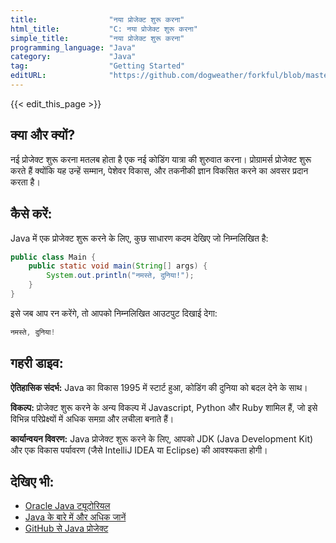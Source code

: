 ```yaml
---
title:                "नया प्रोजेक्ट शुरू करना"
html_title:           "C: नया प्रोजेक्ट शुरू करना"
simple_title:         "नया प्रोजेक्ट शुरू करना"
programming_language: "Java"
category:             "Java"
tag:                  "Getting Started"
editURL:              "https://github.com/dogweather/forkful/blob/master/content/hi/java/starting-a-new-project.md"
---
```


{{< edit_this_page >}}

## क्या और क्यों?

नई प्रोजेक्ट शुरू करना मतलब होता है एक नई कोडिंग यात्रा की शुरुवात करना। प्रोग्रामर्स प्रोजेक्ट शुरू करते हैं क्योंकि यह उन्हें सम्मान, पेशेवर विकास, और तकनीकी ज्ञान विकसित करने का अवसर प्रदान करता है।  


## कैसे करें:

Java में एक प्रोजेक्ट शुरू करने के लिए, कुछ साधारण कदम देखिए जो निम्नलिखित है:
  
```Java 
public class Main {  
    public static void main(String[] args) {      
        System.out.println("नमस्ते, दुनिया!");  
    }  
}  
```
इसे जब आप रन करेंगे, तो आपको निम्नलिखित आउटपुट दिखाई देगा:

```Java
नमस्ते, दुनिया!
```

## गहरी डाइव:

**ऐतिहासिक संदर्भ:** Java का विकास 1995 में स्टार्ट हुआ, कोडिंग की दुनिया को बदल देने के साथ। 
  
**विकल्प:** प्रोजेक्ट शुरू करने के अन्य विकल्प में Javascript, Python और Ruby शामिल हैं, जो इसे विभिन्न परिप्रेक्ष्यों में अधिक समग्रा और लचीला बनाते हैं। 
  
**कार्यान्वयन विवरण:** Java प्रोजेक्ट शुरू करने के लिए, आपको JDK (Java Development Kit) और एक विकास पर्यावरण (जैसे IntelliJ IDEA या Eclipse) की आवश्यकता होगी।

## देखिए भी:

- [Oracle Java ट्यूटोरियल](https://docs.oracle.com/en/java/javase/tutorial/)
- [Java के बारे में और अधिक जानें](https://www.learnjavaonline.org/)
- [GitHub से Java प्रोजेक्ट](https://github.com/topics/java)